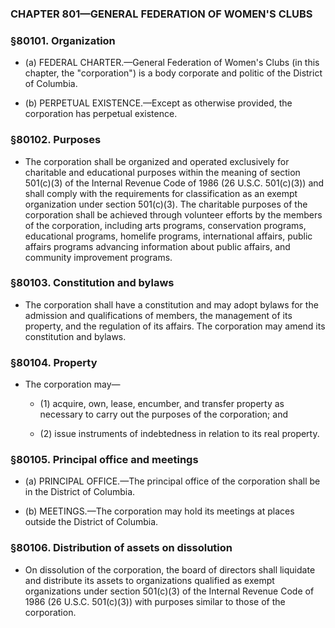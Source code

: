 ### **CHAPTER 801—GENERAL FEDERATION OF WOMEN'S CLUBS**

### §80101. Organization
* (a) FEDERAL CHARTER.—General Federation of Women's Clubs (in this chapter, the "corporation") is a body corporate and politic of the District of Columbia.

* (b) PERPETUAL EXISTENCE.—Except as otherwise provided, the corporation has perpetual existence.

### §80102. Purposes
* The corporation shall be organized and operated exclusively for charitable and educational purposes within the meaning of section 501(c)(3) of the Internal Revenue Code of 1986 (26 U.S.C. 501(c)(3)) and shall comply with the requirements for classification as an exempt organization under section 501(c)(3). The charitable purposes of the corporation shall be achieved through volunteer efforts by the members of the corporation, including arts programs, conservation programs, educational programs, homelife programs, international affairs, public affairs programs advancing information about public affairs, and community improvement programs.

### §80103. Constitution and bylaws
* The corporation shall have a constitution and may adopt bylaws for the admission and qualifications of members, the management of its property, and the regulation of its affairs. The corporation may amend its constitution and bylaws.

### §80104. Property
* The corporation may—

  * (1) acquire, own, lease, encumber, and transfer property as necessary to carry out the purposes of the corporation; and

  * (2) issue instruments of indebtedness in relation to its real property.

### §80105. Principal office and meetings
* (a) PRINCIPAL OFFICE.—The principal office of the corporation shall be in the District of Columbia.

* (b) MEETINGS.—The corporation may hold its meetings at places outside the District of Columbia.

### §80106. Distribution of assets on dissolution
* On dissolution of the corporation, the board of directors shall liquidate and distribute its assets to organizations qualified as exempt organizations under section 501(c)(3) of the Internal Revenue Code of 1986 (26 U.S.C. 501(c)(3)) with purposes similar to those of the corporation.